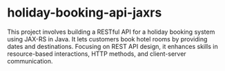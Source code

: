 # holiday-booking-api-jaxrs
This project involves building a RESTful API for a holiday booking system using JAX-RS in Java. It lets customers book hotel rooms by providing dates and destinations. Focusing on REST API design, it enhances skills in resource-based interactions, HTTP methods, and client-server communication.
